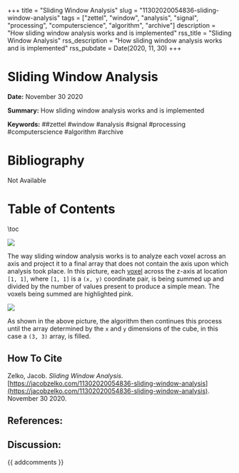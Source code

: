 +++
title = "Sliding Window Analysis"
slug = "11302020054836-sliding-window-analysis"
tags = ["zettel", "window", "analysis", "signal", "processing", "computerscience", "algorithm", "archive"]
description = "How sliding window analysis works and is implemented"
rss_title = "Sliding Window Analysis"
rss_description = "How sliding window analysis works and is implemented"
rss_pubdate = Date(2020, 11, 30)
+++



Sliding Window Analysis
=========

**Date:** November 30 2020

**Summary:** How sliding window analysis works and is implemented

**Keywords:** ##zettel #window #analysis #signal #processing #computerscience #algorithm #archive

Bibliography
==========

Not Available

Table of Contents
=========

\toc

![](11302020061716.png)

The way sliding window analysis works is to analyze each voxel across an axis and project it to a final array that does not contain the axis upon which analysis took place. In this picture, each [voxel](/11302020054820-voxel.md) across the z-axis at location `[1, 1]`, where `[1, 1]` is a `(x, y)` coordinate pair, is being summed up and divided by the number of values present to produce a simple mean. The voxels being summed are highlighted pink.

![](11302020062728.png)

As shown in the above picture, the algorithm then continues this process until the array determined by the `x` and `y` dimensions of the cube, in this case a `(3, 3)` array, is filled.
## How To Cite

 Zelko, Jacob. _Sliding Window Analysis_. [https://jacobzelko.com/11302020054836-sliding-window-analysis](https://jacobzelko.com/11302020054836-sliding-window-analysis). November 30 2020.
## References:
## Discussion: 

{{ addcomments }}
